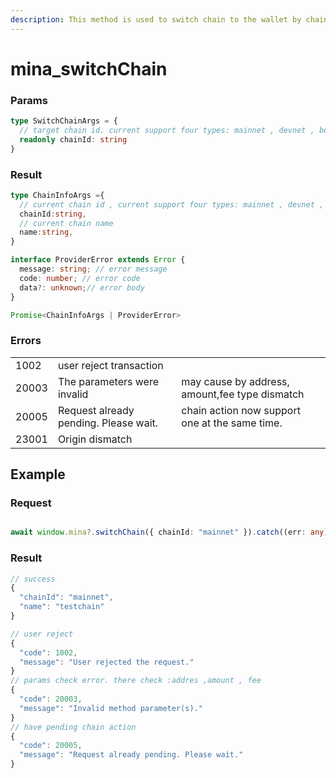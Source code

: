```yaml
---
description: This method is used to switch chain to the wallet by chainId.
---
```


# mina\_switchChain

### Params

```typescript
type SwitchChainArgs = {
  // target chain id. current support four types: mainnet , devnet , berkeley , testworld2 , 
  readonly chainId: string
}

```

### Result

```typescript
type ChainInfoArgs ={
  // current chain id , current support four types: mainnet , devnet , berkeley , testworld2 , 
  chainId:string,
  // current chain name
  name:string,
}

interface ProviderError extends Error {
  message: string; // error message
  code: number; // error code 
  data?: unknown;// error body 
}

Promise<ChainInfoArgs | ProviderError>
```

### Errors

|       |                                       |                                                |
| ----- | ------------------------------------- | ---------------------------------------------- |
| 1002  | user reject transaction               |                                                |
| 20003 | The parameters were invalid           | may cause by address, amount,fee type dismatch |
| 20005 | Request already pending. Please wait. | chain action now support one at the same time. |
| 23001 | Origin dismatch                       |                                                |

## Example

### Request

```typescript

await window.mina?.switchChain({ chainId: "mainnet" }).catch((err: any) => err);

```

### Result

```typescript
// success
{
  "chainId": "mainnet",
  "name": "testchain"
}

// user reject 
{
  "code": 1002,
  "message": "User rejected the request."
}
// params check error. there check :addres ,amount , fee
{
  "code": 20003,
  "message": "Invalid method parameter(s)."
}
// have pending chain action
{
  "code": 20005,
  "message": "Request already pending. Please wait."
}
```
